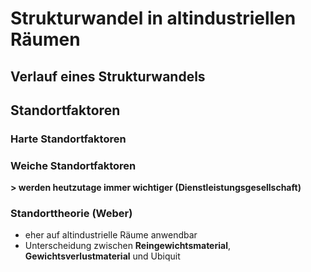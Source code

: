 # Strukturwandel in altindustriellen Räumen

## Verlauf eines Strukturwandels

## Standortfaktoren

### Harte Standortfaktoren

### Weiche Standortfaktoren

**> werden heutzutage immer wichtiger (Dienstleistungsgesellschaft)**

### Standorttheorie (Weber)
- eher auf altindustrielle Räume anwendbar
- Unterscheidung zwischen **Reingewichtsmaterial**, **Gewichtsverlustmaterial** und Ubiquit
<!--stackedit_data:
eyJoaXN0b3J5IjpbLTcyNDQwODUwMCwtMTY5NDY2OTQ4N119
-->